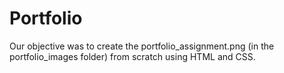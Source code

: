 # Portfolio

Our objective was to create the portfolio_assignment.png (in the
  portfolio_images folder) from scratch using HTML and CSS.
